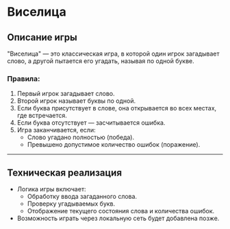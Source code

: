 # Виселица

## Описание игры
"Виселица" — это классическая игра, в которой один игрок загадывает слово, а другой пытается его угадать, называя по одной букве.

### Правила:
1. Первый игрок загадывает слово.
2. Второй игрок называет буквы по одной.
3. Если буква присутствует в слове, она открывается во всех местах, где встречается.
4. Если буква отсутствует — засчитывается ошибка.
5. Игра заканчивается, если:
   - Слово угадано полностью (победа).
   - Превышено допустимое количество ошибок (поражение).

---

## Техническая реализация
- Логика игры включает:
  - Обработку ввода загаданного слова.
  - Проверку угадываемых букв.
  - Отображение текущего состояния слова и количества ошибок.
- Возможность играть через локальную сеть будет добавлена позже.
